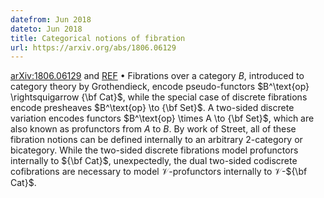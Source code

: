 ```yaml
---
datefrom: Jun 2018
dateto: Jun 2018
title: Categorical notions of fibration
url: https://arxiv.org/abs/1806.06129
---
```


[arXiv:1806.06129](https://arxiv.org/abs/1806.06129) and [REF](https://www.sciencedirect.com/science/article/pii/S0723086918300872) • Fibrations over a category $B$, introduced to category theory by Grothendieck, encode pseudo-functors $B^\text{op} \rightsquigarrow {\bf Cat}$, while the special case of discrete fibrations encode presheaves $B^\text{op} \to {\bf Set}$. A two-sided discrete variation encodes functors $B^\text{op} \times A \to {\bf Set}$, which are also known as profunctors from $A$ to $B$. By work of Street, all of these fibration notions can be defined internally to an arbitrary 2-category or bicategory. While the two-sided discrete fibrations model profunctors internally to ${\bf Cat}$, unexpectedly, the dual two-sided codiscrete cofibrations are necessary to model ${\mathcal V}$-profunctors internally to ${\mathcal V}$-${\bf Cat}$.
